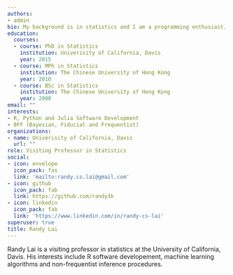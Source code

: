 ```yaml
---
authors:
- admin
bio: My background is in statistics and I am a programming enthusiast.
education:
  courses:
  - course: PhD in Statistics
    institution: Univerisity of California, Davis
    year: 2015
  - course: MPh in Statistics
    institution: The Chinese University of Hong Kong
    year: 2010
  - course: BSc in Statistics
    institution: The Chinese University of Hong Kong
    year: 2008
email: ""
interests:
- R, Python and Julia Software Development
- BFF (Bayesian, Fiducial and Frequentist)
organizations:
- name: Univerisity of California, Davis
  url: ""
role: Visiting Professor in Statistics
social:
- icon: envelope
  icon_pack: fas
  link: 'mailto:randy.cs.lai@gmail.com'
- icon: github
  icon_pack: fab
  link: https://github.com/randy3k
- icon: linkedin
  icon_pack: fab
  link: 'https://www.linkedin.com/in/randy-cs-lai'
superuser: true
title: Randy Lai
---
```


Randy Lai is a visiting professor in statistics at the University of California, Davis. His interests include R software developement, machine learning algorithms and non-frequentist inference procedures.
